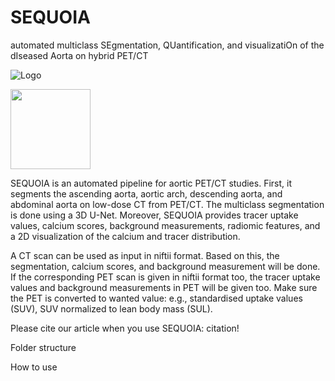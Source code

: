 # SEQUOIA
automated multiclass SEgmentation, QUantification, and visualizatiOn of the dIseased Aorta on hybrid PET/CT

![Logo](https://github.com/gvpraagh/SEQUOIA/tree/main/Images/SEQUOIA_logo.jpg)

<img src="https://github.com/gvpraagh/SEQUOIA/tree/main/Images/SEQUOIA_logo.jpg" width="128"/>

SEQUOIA is an automated pipeline for aortic PET/CT studies. First, it segments the ascending aorta, aortic arch, descending aorta, and abdominal aorta on low-dose CT from PET/CT. The multiclass segmentation is done using a 3D U-Net. Moreover, SEQUOIA provides tracer uptake values, calcium scores, background measurements, radiomic features, and a 2D visualization of the calcium and tracer distribution.

A CT scan can be used as input in niftii format. Based on this, the segmentation, calcium scores, and background measurement will be done. If the corresponding PET scan is given in niftii format too, the tracer uptake values and background measurements in PET will be given too. Make sure the PET is converted to wanted value: e.g., standardised uptake values (SUV), SUV normalized to lean body mass (SUL).

Please cite our article when you use SEQUOIA:
citation!

Folder structure

How to use
